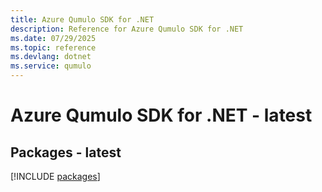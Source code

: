 ```yaml
---
title: Azure Qumulo SDK for .NET
description: Reference for Azure Qumulo SDK for .NET
ms.date: 07/29/2025
ms.topic: reference
ms.devlang: dotnet
ms.service: qumulo
---
```

# Azure Qumulo SDK for .NET - latest
## Packages - latest
[!INCLUDE [packages](qumulo-index.md)]